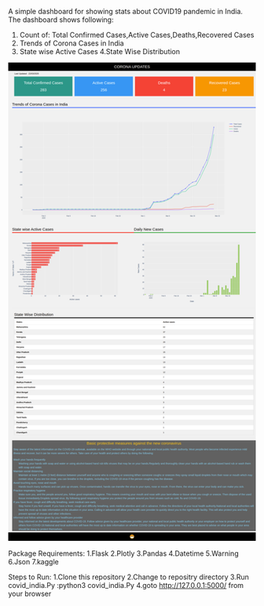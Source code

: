 A simple dashboard for showing stats about COVID19 pandemic in India.
The dashboard shows following:
1. Count of: Total Confirmed Cases,Active Cases,Deaths,Recovered Cases
2. Trends of Corona Cases in India
3. State wise Active Cases
4.State Wise Distribution

![Image of Dashboard](https://github.com/adityavkulkarni/Covid-demo/blob/master/covid.png)

Package Requirements:
1.Flask
2.Plotly
3.Pandas
4.Datetime
5.Warning
6.Json
7.kaggle

Steps to Run:
1.Clone this repository
2.Change to repositry directory
3.Run covid_india.Py :python3 covid_india.Py
4.goto http://127.0.0.1:5000/ from your browser
